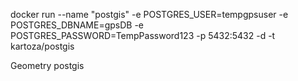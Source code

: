 docker run --name "postgis" -e POSTGRES_USER=tempgpsuser -e POSTGRES_DBNAME=gpsDB -e POSTGRES_PASSWORD=TempPassword123
-p 5432:5432 -d -t kartoza/postgis

Geometry postgis



